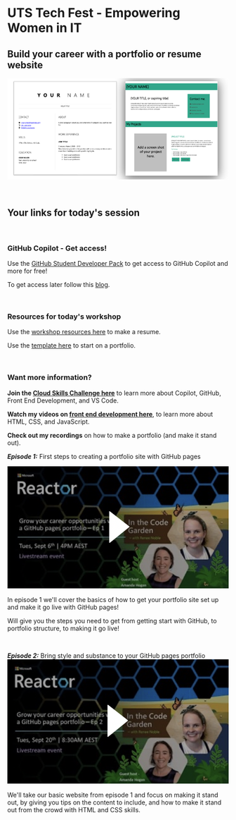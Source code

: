 # UTS Tech Fest - Empowering Women in IT
## **Build your career with a portfolio or resume website**


![Resume and Portfolio screenshot](portfolio_and_resume.png)

<br>

## Your links for today's session

<br>

### **GitHub Copilot - Get access!**
Use the [GitHub Student Developer Pack](https://education.github.com/pack?WT.mc_id=academic-99714-reneenoble) to get access to GitHub Copilot and more for free!

To get access later follow this [blog](https://techcommunity.microsoft.com/t5/educator-developer-blog/step-by-step-setting-up-github-student-and-github-copilot-as-an/ba-p/3736279?WT.mc_id=academic-99715-reneenoble).

<br>

### **Resources for today's workshop**
Use the [workshop resources here](https://github.com/microsoft/workshop-library/tree/main/full/build-resume-website?WT.mc_id=academic-99716-reneenoble) to make a resume.

Use the [template here](https://github.com/in-the-code-garden/portfolio-template?WT.mc_id=academic-99717-reneenoble) to start on a portfolio.

<br>

### **Want more information?**

**Join the [Cloud Skills Challenge here](https://learn.microsoft.com/training/challenges?id=2fdd46dd-8ccd-47ad-a840-9ee0cef322eb&WT.mc_id=academic-99719-reneenoble)** to learn more about Copilot, GitHub, Front End Development, and VS Code.

**Watch my videos on [front end development here](https://www.reneenoble.com/code-garden#block-yui_3_17_2_1_1659417996477_56685?WT.mc_id=academic-99718-reneenoble)**, to learn more about HTML, CSS, and JavaScript.

**Check out my recordings** on how to make a portfolio (and make it stand out). 

***Episode 1:*** First  steps to creating a portfolio site with GitHub pages

[![YouTube Thumbnail for in the Code Garden Series](vid1.png)](https://www.youtube.com/watch?v=sgb0WLLkjNk&ab_channel=MicrosoftReactor&WT.mc_id=academic-99721-reneenoble)

In episode 1 we'll cover the basics of how to get your portfolio site set up and make it go live with GitHub pages! 

Will give you the steps you need to get from getting start with GitHub, to portfolio structure, to making it go live!

<br>

***Episode 2:*** Bring style and substance to your GitHub pages portfolio
[![YouTube Thumbnail for in the Code Garden Series](vid2.png)](https://www.youtube.com/watch?v=LFTu9qaShP8&ab_channel=MicrosoftReactor&WT.mc_id=academic-99722-reneenoble)

We'll take our basic website from episode 1 and focus on making it stand out, by giving you tips on the content to include, and how to make it stand out from the crowd with HTML and CSS skills. 
